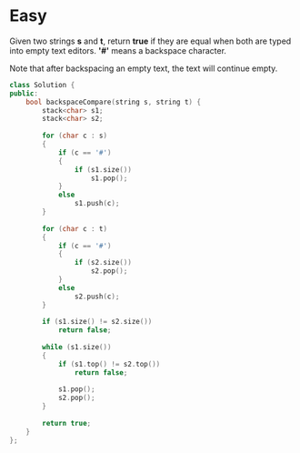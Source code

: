 # Easy

Given two strings **s** and **t**, return **true** if they are equal when both are typed into empty text editors. **'#'** means a backspace character.

Note that after backspacing an empty text, the text will continue empty.

```cpp
class Solution {
public:
    bool backspaceCompare(string s, string t) {
        stack<char> s1;
        stack<char> s2;
        
        for (char c : s)
        {
            if (c == '#')
            {
                if (s1.size())
                    s1.pop();
            }
            else
                s1.push(c);
        }
        
        for (char c : t)
        {
            if (c == '#')
            {
                if (s2.size())
                    s2.pop();
            }
            else
                s2.push(c);
        }
        
        if (s1.size() != s2.size())
            return false;
        
        while (s1.size())
        {
            if (s1.top() != s2.top())
                return false;
            
            s1.pop();
            s2.pop();
        }
        
        return true;
    }
};
```
